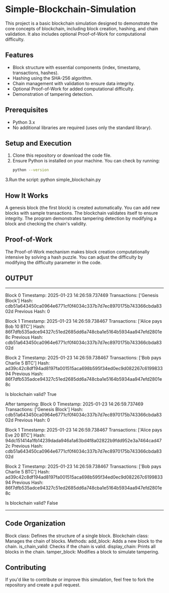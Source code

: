 # Simple-Blockchain-Simulation

This project is a basic blockchain simulation designed to demonstrate the core concepts of blockchain, including block creation, hashing, and chain validation. It also includes optional Proof-of-Work for computational difficulty.

## Features
- Block structure with essential components (index, timestamp, transactions, hashes).
- Hashing using the SHA-256 algorithm.
- Chain management with validation to ensure data integrity.
- Optional Proof-of-Work for added computational difficulty.
- Demonstration of tampering detection.

## Prerequisites
- Python 3.x
- No additional libraries are required (uses only the standard library).

## Setup and Execution
1. Clone this repository or download the code file.
2. Ensure Python is installed on your machine. You can check by running:
   ```bash
   python --version
3.Run the script:
python simple_blockchain.py

## How It Works
A genesis block (the first block) is created automatically.
You can add new blocks with sample transactions.
The blockchain validates itself to ensure integrity.
The program demonstrates tampering detection by modifying a block and checking the chain's validity.

## Proof-of-Work
The Proof-of-Work mechanism makes block creation computationally intensive by solving a hash puzzle. You can adjust the difficulty by modifying the difficulty parameter in the code.

## OUTPUT
____________________________________________________________________________________
Block 0
Timestamp: 2025-01-23 14:26:59.737469
Transactions: ['Genesis Block']
Hash: cdb51a643450ca0964e6771cf0f4034c337b7d7ec8970175b743366cbda8302d
Previous Hash: 0

Block 1
Timestamp: 2025-01-23 14:26:59.738467
Transactions: ['Alice pays Bob 10 BTC']
Hash: 86f7dfb535adce94327c51ed2685dd6a748cba1e5164b5934aa947efd2801e8c
Previous Hash: cdb51a643450ca0964e6771cf0f4034c337b7d7ec8970175b743366cbda8302d

Block 2
Timestamp: 2025-01-23 14:26:59.738467
Transactions: ['Bob pays Charlie 5 BTC']
Hash: ad39c42c8df194ad8197fa001515aca698b595f34ed0ec9d082267c619983394
Previous Hash: 86f7dfb535adce94327c51ed2685dd6a748cba1e5164b5934aa947efd2801e8c

Is blockchain valid? True

After tampering:
Block 0
Timestamp: 2025-01-23 14:26:59.737469
Transactions: ['Genesis Block']
Hash: cdb51a643450ca0964e6771cf0f4034c337b7d7ec8970175b743366cbda8302d
Previous Hash: 0

Block 1
Timestamp: 2025-01-23 14:26:59.738467
Transactions: ['Alice pays Eve 20 BTC']
Hash: 94dc151414a1fb14239dada946a1a63bd4f8a02822b9fdd952e3a7464cad472c
Previous Hash: cdb51a643450ca0964e6771cf0f4034c337b7d7ec8970175b743366cbda8302d

Block 2
Timestamp: 2025-01-23 14:26:59.738467
Transactions: ['Bob pays Charlie 5 BTC']
Hash: ad39c42c8df194ad8197fa001515aca698b595f34ed0ec9d082267c619983394
Previous Hash: 86f7dfb535adce94327c51ed2685dd6a748cba1e5164b5934aa947efd2801e8c

Is blockchain valid? False
__________________________________________________________________________________
## Code Organization
Block class: Defines the structure of a single block.
Blockchain class: Manages the chain of blocks.
Methods:
add_block: Adds a new block to the chain.
is_chain_valid: Checks if the chain is valid.
display_chain: Prints all blocks in the chain.
tamper_block: Modifies a block to simulate tampering.

## Contributing
If you'd like to contribute or improve this simulation, feel free to fork the repository and create a pull request.
